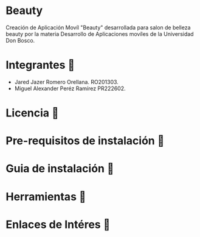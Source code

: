 # Beauty
Creación de Aplicación Movíl  "Beauty" desarrollada para salon de belleza beauty por la materia Desarrollo de Aplicaciones movíles de la Universidad Don Bosco.
# Integrantes :man:
- Jared Jazer Romero Orellana.     RO201303.
- Miguel Alexander Peréz Ramírez   PR222602.
#
# Licencia :page_facing_up: 
# Pre-requisitos de instalación :scroll:
# Guia de instalación :open_file_folder:
# Herramientas :wrench:
# Enlaces de Intéres  :key:
